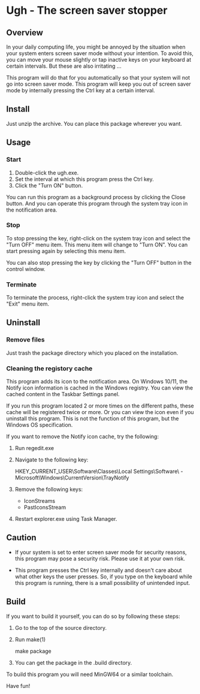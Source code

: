 Ugh - The screen saver stopper
==============================

Overview
--------

In your daily computing life, you might be annoyed by the situation
when your system enters screen saver mode without your intention. To
avoid this, you can move your mouse slightly or tap inactive keys on
your keyboard at certain intervals. But these are also irritating ...

This program will do that for you automatically so that your system
will not go into screen saver mode. This program will keep you out of
screen saver mode by internally pressing the Ctrl key at a certain
interval.

Install
-------

Just unzip the archive. You can place this package wherever you want.

Usage
-----

### Start

  1. Double-click the ugh.exe.
  2. Set the interval at which this program press the Ctrl key.
  3. Click the "Turn ON" button.

You can run this program as a background process by clicking the Close
button. And you can operate this program through the system tray icon
in the notification area.

### Stop

To stop pressing the key, right-click on the system tray icon and
select the "Turn OFF" menu item. This menu item will change to "Turn
ON". You can start pressing again by selecting this menu item.

You can also stop pressing the key by clicking the "Turn OFF" button
in the control window.

### Terminate

To terminate the process, right-click the system tray icon and select
the "Exit" menu item.

Uninstall
---------

### Remove files

Just trash the package directory which you placed on the installation.

### Cleaning the registory cache

This program adds its icon to the notification area. On Windows 10/11,
the Notify icon information is cached in the Windows registry. You can
view the cached content in the Taskbar Settings panel.

If you run this program located 2 or more times on the different
paths, these cache will be registered twice or more. Or you can view
the icon even if you uninstall this program. This is not the function
of this program, but the Windows OS specification.

If you want to remove the Notify icon cache, try the following:

  1. Run regedit.exe
  2. Navigate to the following key:

      HKEY_CURRENT_USER\Software\Classes\Local Settings\Software\ -
        Microsoft\Windows\CurrentVersion\TrayNotify

  3. Remove the following keys:

      - IconStreams
      - PastIconsStream

  4. Restart explorer.exe using Task Manager.

Caution
-------

  - If your system is set to enter screen saver mode for security
    reasons, this program may pose a security risk. Please use it at
    your own risk.

  - This program presses the Ctrl key internally and doesn't care
    about what other keys the user presses. So, if you type on the
    keyboard while this program is running, there is a small
    possibility of unintended input.

Build
-----

If you want to build it yourself, you can do so by following these
steps:

  1. Go to the top of the source directory.
  2. Run make(1)

     make package

  3. You can get the package in the .build directory.

To build this program you will need MinGW64 or a similar toolchain.


Have fun!
